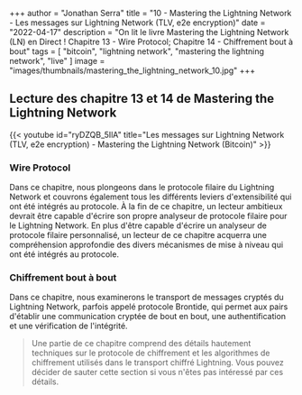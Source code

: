 +++
author = "Jonathan Serra"
title = "10 - Mastering the Lightning Network - Les messages sur Lightning Network (TLV, e2e encryption)"
date = "2022-04-17"
description = "On lit le livre Mastering the Lightning Network (LN) en Direct ! Chapitre 13 - Wire Protocol; Chapitre 14 - Chiffrement bout à bout"
tags = [
  "bitcoin", "lightning network", "mastering the lightning network", "live"
]
image = "images/thumbnails/mastering_the_lightning_network_10.jpg"
+++

## Lecture des chapitre 13 et 14 de Mastering the Lightning Network

{{< youtube id="ryDZQB_5IlA" title="Les messages sur Lightning Network (TLV, e2e encryption) - Mastering the Lightning Network (Bitcoin)" >}}

### Wire Protocol

Dans ce chapitre, nous plongeons dans le protocole filaire du Lightning Network et couvrons également tous les différents leviers d'extensibilité qui ont été intégrés au protocole. À la fin de ce chapitre, un lecteur ambitieux devrait être capable d'écrire son propre analyseur de protocole filaire pour le Lightning Network. En plus d'être capable d'écrire un analyseur de protocole filaire personnalisé, un lecteur de ce chapitre acquerra une compréhension approfondie des divers mécanismes de mise à niveau qui ont été intégrés au protocole.

### Chiffrement bout à bout

Dans ce chapitre, nous examinerons le transport de messages cryptés du Lightning Network, parfois appelé protocole Brontide, qui permet aux pairs d'établir une communication cryptée de bout en bout, une authentification et une vérification de l'intégrité.

> Une partie de ce chapitre comprend des détails hautement techniques sur le protocole de chiffrement et les algorithmes de chiffrement utilisés dans le transport chiffré Lightning. Vous pouvez décider de sauter cette section si vous n'êtes pas intéressé par ces détails.